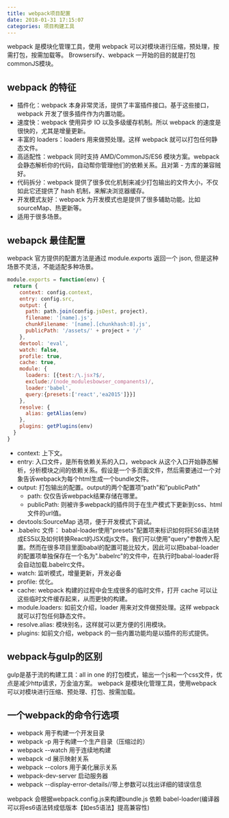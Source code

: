 ```yaml
---
title: webpack项目配置
date: 2018-01-31 17:15:07
categories: 项目构建工具
---
```


webpack 是模块化管理工具，使用 webpack 可以对模块进行压缩，预处理，按需打包，按需加载等。
Browsersify、webpack 一开始的目的就是打包commonJS模块。

<!--more-->

## webpack 的特征

* 插件化：webpack 本身非常灵活，提供了丰富插件接口。基于这些接口，webpack 开发了很多插件作为内置功能。
* 速度快：webpack 使用异步 IO 以及多级缓存机制。所以 webpack 的速度是很快的，尤其是增量更新。
* 丰富的 loaders：loaders 用来做预处理。这样 webpack 就可以打包任何静态文件。
* 高适配性：webpack 同时支持 AMD/CommonJS/ES6 模块方案。webpack 会静态解析你的代码，自动帮你管理他们的依赖关系。且对第 - 方库的兼容贼好。
* 代码拆分：webpack 提供了很多优化机制来减少打包输出的文件大小，不仅如此它还提供了 hash 机制，来解决浏览器缓存。
* 开发模式友好：webpack 为开发模式也是提供了很多辅助功能。比如 sourceMap、热更新等。
* 适用于很多场景。

## webapck 最佳配置

webpack 官方提供的配置方法是通过 module.exports 返回一个 json, 但是这种场景不灵活，不能适配多种场景。

```javascript
module.exports = function(env) {
  return {
    context: config.context,
    entry: config.src,
    output: {
      path: path.join(config.jsDest, project),
      filename: '[name].js',
      chunkFilename: '[name].[chunkhash:8].js',
      publicPath: '/assets/' + project + '/'
    },
    devtool: 'eval',
    watch: false,
    profile: true,
    cache: true,
    module: {
      loaders: [{test:/\.jsx?$/,
      exclude:/(node_modulesbowser_companents)/,
      loader:'babel',
      query:{presets:['react','ea2015']}}]
    },
    resolve: {
      alias: getAlias(env)
    },
    plugins: getPlugins(env)
  }
}
```

* context: 上下文。
* entry: 入口文件，是所有依赖关系的入口，webpack 从这个入口开始静态解析，分析模块之间的依赖关系。假设是一个多页面文件，然后需要通过一个对象告诉webpack为每个html生成一个bundle文件。
* output: 打包输出的配置。output的两个配置项“path"和”publicPath"
  - path: 仅仅告诉webpack结果存储在哪里。
  - publicPath: 则被许多webpack的插件同于在生产模式下更新到css、html文件的url值。
* devtools:SourceMap 选项，便于开发模式下调试。
* .babelrc 文件： babal-loader使用"presets"配置项来标识如何将ES6语法转成ES5以及如何转换React的JSX成js文件。我们可以使用"query"参数传入配置。然而在很多项目里面babal的配置可能比较大，因此可以把babal-loader的配置项单独保存在一个名为".babelrc"的文件中，在执行时babal-loader将会自动加载.babelrc文件。
* watch: 监听模式，增量更新，开发必备
* profile: 优化。
* cache: webpack 构建的过程中会生成很多的临时文件，打开 cache 可以让这些临时文件缓存起来，从而更快的构建。
* module.loaders: 如前文介绍，loader 用来对文件做预处理。这样 webpack 就可以打包任何静态文件。
* resolve.alias: 模块别名，这样就可以更方便的引用模块。
* plugins: 如前文介绍，webpack 的一些内置功能均是以插件的形式提供。

## webpack与gulp的区别
gulp是基于流的构建工具：all in one 的打包模式，输出一个js和一个css文件，优点是减少http请求，万金油方案。
webpack 是模块化管理工具，使用webpack可以对模块进行压缩、预处理、打包、按需加载。

## 一个webpack的命令行选项
- webpack 用于构建一个开发目录
- webpack -p 用于构建一个生产目录（压缩过的）
- webpack --watch 用于连续地构建
- webapck -d 展示映射关系
- webpack --colors 用于美化展示关系
- webpack-dev-server 启动服务器
- webpack --display-error-details//带上参数可以找出详细的错误信息

webpack 会根据webpack.config.js来构建bundle.js
依赖  babel-loader(编译器可以将es6语法转成低版本【如es5语法】提高兼容性)